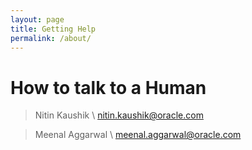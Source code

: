 ```yaml
---
layout: page
title: Getting Help
permalink: /about/
---
```


# How to talk to a Human

> Nitin Kaushik \\
> <nitin.kaushik@oracle.com> 


> Meenal Aggarwal \\ 
> <meenal.aggarwal@oracle.com>
    


